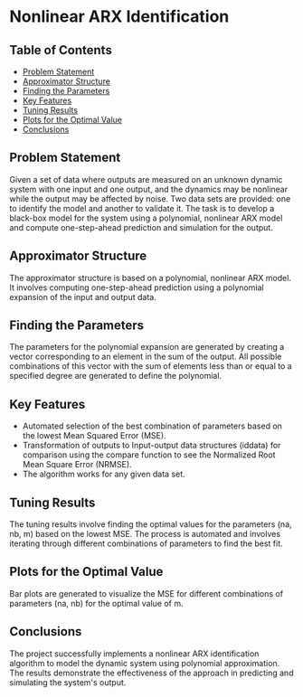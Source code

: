 # Nonlinear ARX Identification

## Table of Contents
- [Problem Statement](#problem-statement)
- [Approximator Structure](#approximator-structure)
- [Finding the Parameters](#finding-the-parameters)
- [Key Features](#key-features)
- [Tuning Results](#tuning-results)
- [Plots for the Optimal Value](#plots-for-the-optimal-value)
- [Conclusions](#conclusions)

## Problem Statement
Given a set of data where outputs are measured on an unknown dynamic system with one input and one output, and the dynamics may be nonlinear while the output may be affected by noise. Two data sets are provided: one to identify the model and another to validate it. The task is to develop a black-box model for the system using a polynomial, nonlinear ARX model and compute one-step-ahead prediction and simulation for the output.

## Approximator Structure
The approximator structure is based on a polynomial, nonlinear ARX model. It involves computing one-step-ahead prediction using a polynomial expansion of the input and output data.

## Finding the Parameters
The parameters for the polynomial expansion are generated by creating a vector corresponding to an element in the sum of the output. All possible combinations of this vector with the sum of elements less than or equal to a specified degree are generated to define the polynomial.

## Key Features
- Automated selection of the best combination of parameters based on the lowest Mean Squared Error (MSE).
- Transformation of outputs to Input-output data structures (iddata) for comparison using the compare function to see the Normalized Root Mean Square Error (NRMSE).
- The algorithm works for any given data set.

## Tuning Results
The tuning results involve finding the optimal values for the parameters (na, nb, m) based on the lowest MSE. The process is automated and involves iterating through different combinations of parameters to find the best fit.

## Plots for the Optimal Value
Bar plots are generated to visualize the MSE for different combinations of parameters (na, nb) for the optimal value of m.

## Conclusions
The project successfully implements a nonlinear ARX identification algorithm to model the dynamic system using polynomial approximation. The results demonstrate the effectiveness of the approach in predicting and simulating the system's output.
